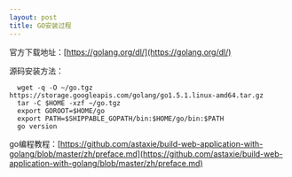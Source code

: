 ```yaml
---
layout: post
title: GO安装过程
---
```

官方下载地址：[https://golang.org/dl/](https://golang.org/dl/)

源码安装方法：

      wget -q -O ~/go.tgz https://storage.googleapis.com/golang/go1.5.1.linux-amd64.tar.gz
      tar -C $HOME -xzf ~/go.tgz
      export GOROOT=$HOME/go
      export PATH=$SHIPPABLE_GOPATH/bin:$HOME/go/bin:$PATH
      go version


go编程教程：[https://github.com/astaxie/build-web-application-with-golang/blob/master/zh/preface.md](https://github.com/astaxie/build-web-application-with-golang/blob/master/zh/preface.md)